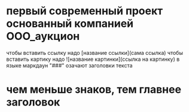 # первый современный проект основанный компанией ООО_аукцион

чтобы вставить ссылку надо [название ссылки](сама ссылка)
чтобы вставить картику надо ![название картинки](ссылка на картинку)
в языке маркдаун "###" озачают заголовки текста

# чем меньше знаков, тем главнее заголовок

